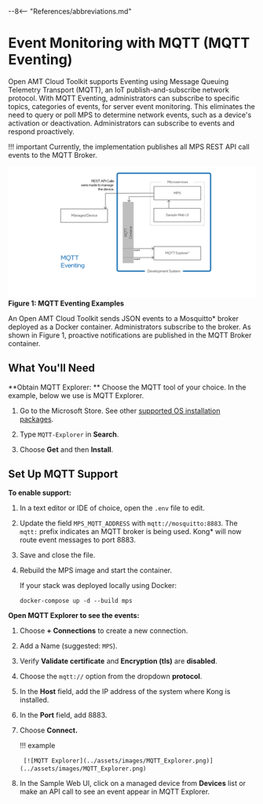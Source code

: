 --8<-- "References/abbreviations.md"

# Event Monitoring with MQTT (MQTT Eventing) 

Open AMT Cloud Toolkit supports Eventing using Message Queuing Telemetry Transport (MQTT), an IoT publish-and-subscribe network protocol. With MQTT Eventing, administrators can subscribe to specific topics, categories of events, for server event monitoring. This eliminates the need to query or poll MPS to determine network events, such as a device's activation or deactivation. Administrators can subscribe to events and respond proactively. 

!!! important
    Currently, the implementation publishes all MPS REST API call events to the MQTT Broker. 

![../assets/images/MQTT.png](../assets/images/MQTT.png)
**Figure 1: MQTT Eventing Examples**

An Open AMT Cloud Toolkit sends JSON events to a Mosquitto* broker deployed as a Docker container. Administrators subscribe to the broker. As shown in Figure 1, proactive notifications are published in the MQTT Broker container.  

## What You'll Need

**Obtain MQTT Explorer: **
Choose the MQTT tool of your choice. In the example, below we use is MQTT Explorer.

1. Go to the Microsoft Store.  See other [supported OS installation packages](http://mqtt-explorer.com/).

2. Type `MQTT-Explorer` in **Search**.

3. Choose **Get** and then **Install**.

## Set Up MQTT Support

**To enable support:**

1. In a text editor or IDE of choice, open the `.env` file to edit.

2. Update the field `MPS_MQTT_ADDRESS` with `mqtt://mosquitto:8883`. The `mqtt:` prefix indicates an MQTT broker is being used. Kong* will now route event messages to port 8883.
   
3. Save and close the file.

4. Rebuild the MPS image and start the container.

    If your stack was deployed locally using Docker:

    ```
    docker-compose up -d --build mps
    ```

**Open MQTT Explorer to see the events:**
   
1. Choose **+ Connections** to create a new connection.
   
2. Add a Name (suggested: `MPS`).

3. Verify **Validate certificate** and **Encryption (tls)** are **disabled**. 
   
4. Choose the `mqtt://` option from the dropdown **protocol**. 
   
5. In the **Host** field, add the IP address of the system where Kong is installed.
   
6. In the **Port** field, add 8883.
   
7. Choose **Connect.**

    !!! example

        [![MQTT Explorer](../assets/images/MQTT_Explorer.png)](../assets/images/MQTT_Explorer.png)

8. In the Sample Web UI, click on a managed device from **Devices** list or make an API call to see an event appear in MQTT Explorer.
